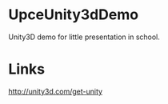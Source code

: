 # UpceUnity3dDemo
Unity3D demo for little presentation in school.

# Links
http://unity3d.com/get-unity
